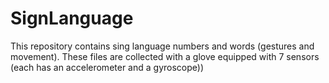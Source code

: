 # SignLanguage
This repository contains sing language numbers and words (gestures and movement). These files are collected with a glove equipped with 7 sensors (each has an accelerometer and a gyroscope))

